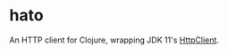# hato
An HTTP client for Clojure, wrapping JDK 11's [HttpClient](https://openjdk.java.net/groups/net/httpclient/intro.html).
